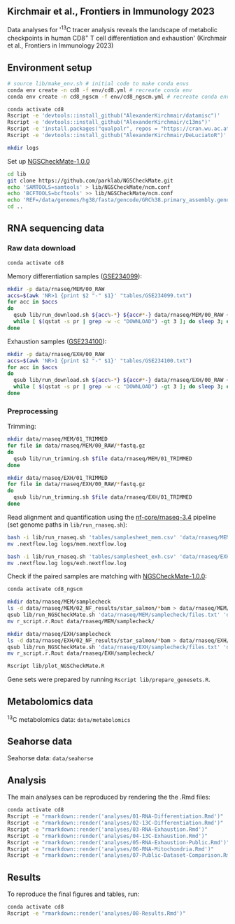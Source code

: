 ## Kirchmair et al., Frontiers in Immunology 2023

Data analyses for '<sup>13</sup>C tracer analysis reveals the landscape of metabolic checkpoints in human CD8<sup>+</sup> T cell differentiation and exhaustion' (Kirchmair et al., Frontiers in Immunology 2023)


 
## Environment setup
```bash
# source lib/make_env.sh # initial code to make conda envs
conda env create -n cd8 -f env/cd8.yml # recreate conda env
conda env create -n cd8_ngscm -f env/cd8_ngscm.yml # recreate conda env

conda activate cd8
Rscript -e 'devtools::install_github("AlexanderKirchmair/datamisc")'
Rscript -e 'devtools::install_github("AlexanderKirchmair/c13ms")'
Rscript -e 'install.packages("qualpalr", repos = "https://cran.wu.ac.at/")'
Rscript -e 'devtools::install_github("AlexanderKirchmair/DeLuciatoR")' # version forked from https://github.com/infotroph/DeLuciatoR

mkdir logs
```
 
Set up [NGSCheckMate-1.0.0](https://github.com/parklab/NGSCheckMate)
```bash
cd lib
git clone https://github.com/parklab/NGSCheckMate.git
echo 'SAMTOOLS=samtools' > lib/NGSCheckMate/ncm.conf
echo 'BCFTOOLS=bcftools' >> lib/NGSCheckMate/ncm.conf
echo 'REF=/data/genomes/hg38/fasta/gencode/GRCh38.primary_assembly.genome.fa' >> lib/NGSCheckMate/ncm.conf
cd ..
```


## RNA sequencing data

### Raw data download

```bash
conda activate cd8
```
 
Memory differentiation samples ([GSE234099](https://www.ncbi.nlm.nih.gov/geo/query/acc.cgi?acc=GSE234099)):
```bash
mkdir -p data/rnaseq/MEM/00_RAW
accs=$(awk 'NR>1 {print $2 "-" $1}' "tables/GSE234099.txt")
for acc in $accs
do
  qsub lib/run_download.sh ${acc%-*} ${acc#*-} data/rnaseq/MEM/00_RAW ~/myScratch/tmp
  while [ $(qstat -s pr | grep -w -c "DOWNLOAD") -gt 3 ]; do sleep 3; done
done
```
 
Exhaustion samples ([GSE234100](https://www.ncbi.nlm.nih.gov/geo/query/acc.cgi?acc=GSE234100)):
```bash
mkdir -p data/rnaseq/EXH/00_RAW
accs=$(awk 'NR>1 {print $2 "-" $1}' "tables/GSE234100.txt")
for acc in $accs
do
  qsub lib/run_download.sh ${acc%-*} ${acc#*-} data/rnaseq/EXH/00_RAW ~/myScratch/tmp
  while [ $(qstat -s pr | grep -w -c "DOWNLOAD") -gt 3 ]; do sleep 3; done
done
```
 
### Preprocessing

Trimming:
```bash
mkdir data/rnaseq/MEM/01_TRIMMED
for file in data/rnaseq/MEM/00_RAW/*fastq.gz
do
  qsub lib/run_trimming.sh $file data/rnaseq/MEM/01_TRIMMED
done

mkdir data/rnaseq/EXH/01_TRIMMED
for file in data/rnaseq/EXH/00_RAW/*fastq.gz
do
  qsub lib/run_trimming.sh $file data/rnaseq/EXH/01_TRIMMED
done
```

Read alignment and quantification using the [nf-core/rnaseq-3.4](https://nf-co.re/rnaseq/3.4) pipeline (set genome paths in `lib/run_rnaseq.sh`):
```bash
bash -i lib/run_rnaseq.sh 'tables/samplesheet_mem.csv' 'data/rnaseq/MEM/02_NF_results'
mv .nextflow.log logs/mem.nextflow.log

bash -i lib/run_rnaseq.sh 'tables/samplesheet_exh.csv' 'data/rnaseq/EXH/02_NF_results'
mv .nextflow.log logs/exh.nextflow.log
```


Check if the paired samples are matching with [NGSCheckMate-1.0.0](https://github.com/parklab/NGSCheckMate):
```bash
conda activate cd8_ngscm

mkdir data/rnaseq/MEM/samplecheck
ls -d data/rnaseq/MEM/02_NF_results/star_salmon/*bam > data/rnaseq/MEM/samplecheck/files.txt
qsub lib/run_NGSCheckMate.sh 'data/rnaseq/MEM/samplecheck/files.txt' 'data/rnaseq/MEM/samplecheck'
mv r_script.r.Rout data/rnaseq/MEM/samplecheck/

mkdir data/rnaseq/EXH/samplecheck
ls -d data/rnaseq/EXH/02_NF_results/star_salmon/*bam > data/rnaseq/EXH/samplecheck/files.txt
qsub lib/run_NGSCheckMate.sh 'data/rnaseq/EXH/samplecheck/files.txt' 'data/rnaseq/EXH/samplecheck'
mv r_script.r.Rout data/rnaseq/EXH/samplecheck/

Rscript lib/plot_NGSCheckMate.R
```

Gene sets were prepared by running `Rscript lib/prepare_genesets.R`.


## Metabolomics data
<sup>13</sup>C metabolomics data: `data/metabolomics`
 

## Seahorse data
Seahorse data: `data/seahorse`
 

## Analysis

The main analyses can be reproduced by rendering the the .Rmd files:

```bash
conda activate cd8
Rscript -e "rmarkdown::render('analyses/01-RNA-Differentiation.Rmd')"
Rscript -e "rmarkdown::render('analyses/02-13C-Differentiation.Rmd')"
Rscript -e "rmarkdown::render('analyses/03-RNA-Exhaustion.Rmd')"
Rscript -e "rmarkdown::render('analyses/04-13C-Exhaustion.Rmd')"
Rscript -e "rmarkdown::render('analyses/05-RNA-Exhaustion-Public.Rmd')"
Rscript -e "rmarkdown::render('analyses/06-RNA-Mitochondria.Rmd')"
Rscript -e "rmarkdown::render('analyses/07-Public-Dataset-Comparison.Rmd')"
```


## Results

To reproduce the final figures and tables, run:

```bash
conda activate cd8
Rscript -e "rmarkdown::render('analyses/08-Results.Rmd')"
```

